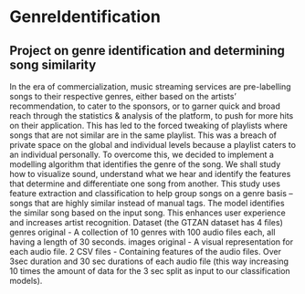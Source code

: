 # GenreIdentification
Project on genre identification and determining song similarity
---
In the era of commercialization, music streaming services are pre-labelling songs to their respective genres,
either based on the artists’ recommendation, to cater to the sponsors, or to garner quick and broad reach
through the statistics & analysis of the platform, to push for more hits on their application. This has led to
the forced tweaking of playlists where songs that are not similar are in the same playlist. This was a breach
of private space on the global and individual levels because a playlist caters to an individual personally. To
overcome this, we decided to implement a modelling algorithm that identifies the genre of the song.
We shall study how to visualize sound, understand what we hear and identify the features that determine
and differentiate one song from another. This study uses feature extraction and classification to help group
songs on a genre basis – songs that are highly similar instead of manual tags. The model identifies the
similar song based on the input song. This enhances user experience and increases artist recognition.
Dataset (the GTZAN dataset has 4 files)
genres original - A collection of 10 genres with 100 audio files each, all having a length of 30 seconds.
images original - A visual representation for each audio file.
2 CSV files - Containing features of the audio files. Over 3sec duration and 30 sec durations of each audio
file (this way increasing 10 times the amount of data for the 3 sec split as input to our classification models).
